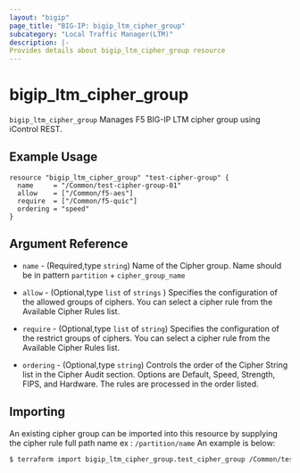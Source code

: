 ```yaml
---
layout: "bigip"
page_title: "BIG-IP: bigip_ltm_cipher_group"
subcategory: "Local Traffic Manager(LTM)"
description: |-
Provides details about bigip_ltm_cipher_group resource
---
```


# bigip\_ltm\_cipher\_group

`bigip_ltm_cipher_group` Manages F5 BIG-IP LTM cipher group using iControl REST.

## Example Usage

```hcl
resource "bigip_ltm_cipher_group" "test-cipher-group" {
  name     = "/Common/test-cipher-group-01"
  allow    = ["/Common/f5-aes"]
  require  = ["/Common/f5-quic"]
  ordering = "speed"
}
```

## Argument Reference

* `name` - (Required,type `string`) Name of the Cipher group. Name should be in pattern `partition` + `cipher_group_name`

* `allow` - (Optional,type `list` of `strings` ) Specifies the configuration of the allowed groups of ciphers. You can select a cipher rule from the Available Cipher Rules list.

* `require` - (Optional,type `list` of `string`) Specifies the configuration of the restrict groups of ciphers. You can select a cipher rule from the Available Cipher Rules list.

* `ordering` - (Optional,type `string`) Controls the order of the Cipher String list in the Cipher Audit section. Options are Default, Speed, Strength, FIPS, and Hardware. The rules are processed in the order listed.

## Importing
An existing cipher group can be imported into this resource by supplying the cipher rule full path name ex : `/partition/name`
An example is below:
```sh
$ terraform import bigip_ltm_cipher_group.test_cipher_group /Common/test_cipher_group

```
